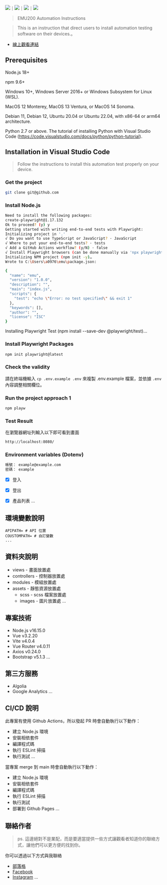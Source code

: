 <!-- 底下標籤來源參考寫法可至：https://github.com/Envoy-VC/awesome-badges#github-stats -->

![](https://img.shields.io/github/stars/hsiangfeng/README-Example-Template.svg)｜![](https://img.shields.io/github/forks/hsiangfeng/README-Example-Template.svg)｜![](https://img.shields.io/github/issues-pr/hsiangfeng/README-Example-Template.svg)｜![](https://img.shields.io/github/issues/hsiangfeng/README-Example-Template.svg)

> EMU200 Automation Instructions



> This is an instruction that direct users to install automation testing software on their devices.。

- [線上觀看連結](https://israynotarray.com/)

## Prerequisites
Node.js 18+

npm 9.6+

Windows 10+, Windows Server 2016+ or Windows Subsystem for Linux (WSL).

MacOS 12 Monterey, MacOS 13 Ventura, or MacOS 14 Sonoma.

Debian 11, Debian 12, Ubuntu 20.04 or Ubuntu 22.04, with x86-64 or arm64 architecture.

Python 2.7 or above. The tutorial of installing Python with Visual Studio Code (https://code.visualstudio.com/docs/python/python-tutorial).





## Installation in Visual Studio Code

> Follow the instructions to install this automation test properly on your device.


### Get the project

```bash
git clone git@github.com
```
### Install Node.js
```bash
Need to install the following packages:
create-playwright@1.17.132
Ok to proceed? (y) y
Getting started with writing end-to-end tests with Playwright:
Initializing project in '.'
√ Do you want to use TypeScript or JavaScript? · JavaScript
√ Where to put your end-to-end tests? · tests
√ Add a GitHub Actions workflow? (y/N) · false
√ Install Playwright browsers (can be done manually via 'npx playwright install')? (Y/n) · true
Initializing NPM project (npm init -y)…
Wrote to C:\Users\a0976\emu\package.json:

{
  "name": "emu",
  "version": "1.0.0",
  "description": "",
  "main": "index.js",
  "scripts": {
    "test": "echo \"Error: no test specified\" && exit 1"
  },
  "keywords": [],
  "author": "",
  "license": "ISC"
}

```
Installing Playwright Test (npm install --save-dev @playwright/test)…

### Install Playwright Packages

```bash
npm init playwright@latest
```

### Check the validity 

請在終端機輸入 `cp .env.example .env` 來複製 .env.example 檔案，並依據 `.env` 內容調整相關欄位。

### Run the project approach 1

```bash
npm playw
```

### Test Result

在瀏覽器網址列輸入以下即可看到畫面

```bash
http://localhost:8080/
```

### Environment variables (Dotenv)

```bash
帳號： example@example.com
密碼： example
```

- [x] 登入
- [x] 登出
- [x] 產品列表
...




## 環境變數說明

```env
APIPATH= # API 位置
COUSTOMPATH= # 自訂變數
...
```

## 資料夾說明

- views - 畫面放置處
- controllers - 控制器放置處
- modules - 模組放置處
- assets - 靜態資源放置處
  - scss - scss 檔案放置處
  - images - 圖片放置處
...

## 專案技術

- Node.js v16.15.0
- Vue v3.2.20
- Vite v4.0.4
- Vue Router v4.0.11
- Axios v0.24.0
- Bootstrap v5.1.3
...

## 第三方服務

- Algolia
- Google Analytics
...

## CI/CD 說明

此專案有使用 Github Actions，所以發起 PR 時會自動執行以下動作：

- 建立 Node.js 環境
- 安裝相依套件
- 編譯程式碼
- 執行 ESLint 掃描
- 執行測試
...

當專案 merge 到 main 時會自動執行以下動作：

- 建立 Node.js 環境
- 安裝相依套件
- 編譯程式碼
- 執行 ESLint 掃描
- 執行測試
- 部署到 Github Pages
...

## 聯絡作者

> ps. 這邊絕對不是業配，而是要適當提供一些方式讓觀看者知道你的聯絡方式，讓他們可以更方便的找到你。

你可以透過以下方式與我聯絡

- [部落格](https://israynotarray.com/)
- [Facebook](https://www.facebook.com/israynotarray)
- [Instagram](https://www.instagram.com/isray_notarray/)
...
